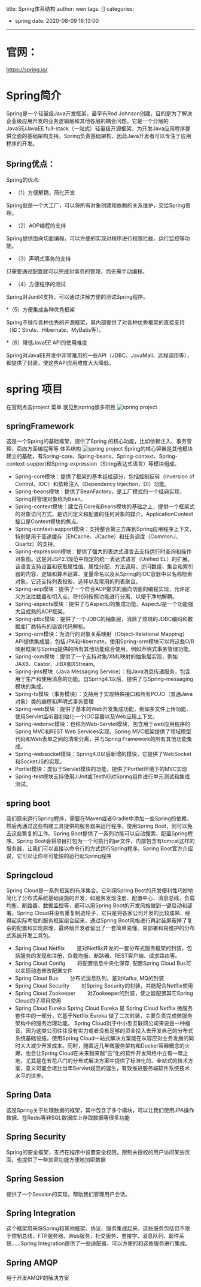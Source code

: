 title: Spring体系结构
author: wen
tags: []
categories:
  - spring
date: 2020-08-09 16:13:00
---
# 官网：
https://spring.io/

# Spring简介
Spring是一个轻量级Java开发框架，最早有Rod Johnson创建，目的是为了解决企业级应用开发的业务逻辑层和其他各层的耦合问题。它是一个分层的JavaSE/JavaEE full-stack（一站式）轻量级开源框架，为开发Java应用程序提供全面的基础架构支持。Spring负责基础架构，因此Java开发者可以专注于应用程序的开发。
## Spring优点：
Spring的优点:

* （1）方便解耦，简化开发

Spring就是一个大工厂，可以将所有对象创建和依赖的关系维护，交给Spring管理。

* （2）AOP编程的支持

Spring提供面向切面编程，可以方便的实现对程序进行权限拦截、运行监控等功能。

* （3）声明式事务的支持

只需要通过配置就可以完成对事务的管理，而无需手动编程。

* （4）方便程序的测试

Spring对Junit4支持，可以通过注解方便的测试Spring程序。

*（5）方便集成各种优秀框架

Spring不排斥各种优秀的开源框架，其内部提供了对各种优秀框架的直接支持（如：Struts、Hibernate、MyBatis等）。

*（6）降低JavaEE API的使用难度

Spring对JavaEE开发中非常难用的一些API（JDBC、JavaMail、远程调用等），都提供了封装，使这些API应用难度大大降低。

# spring 项目
在官网点击project 菜单 就见到spring很多项目
![spring project](Spring体系结构/1.png)


## springFramework
这是一个Spring的基础框架，提供了Spring 的核心功能，比如依赖注入、事务管理、面向方面编程等等
体系结构
![spring project](Spring体系结构/3.png)
Spring的核心容器是其他模块建立的基础，有Spring-core、Spring-beans、Spring-context、Spring-context-support和Spring-expression（String表达式语言）等模块组成。

* Spring-core模块：提供了框架的基本组成部分，包括控制反转（Inversion of Control，IOC）和依赖注入（Dependency Injection，DI）功能。
* Spring-beans模块：提供了BeanFactory，是工厂模式的一个经典实现，Spring将管理对象称为Bean。
* Spring-context模块：建立在Core和Beans模块的基础之上，提供一个框架式的对象访问方式，是访问定义和配置的任何对象的媒介。ApplicationContext接口是Context模块的焦点。
* Spring-context-support模块：支持整合第三方库到Spring应用程序上下文，特别是用于高速缓存（EhCache、JCache）和任务调度（CommonJ、Quartz）的支持。
* Spring-expression模块：提供了强大的表达式语言去支持运行时查询和操作对象图。这是对JSP2.1规范中规定的统一表达式语言（Unified EL）的扩展。该语言支持设置和获取属性值、属性分配、方法调用、访问数组、集合和索引器的内容、逻辑和算术运算、变量命名以及从Spring的IOC容器中以名称检索对象。它还支持列表投影、选择以及常用的列表聚合。
* Spring-aop模块：提供了一个符合AOP要求的面向切面的编程实现，允许定义方法拦截器和切入点，将代码按照功能进行分离，以便干净地解耦。
* Spring-aspects模块：提供了与AspectJ的集成功能，AspectJ是一个功能强大且成熟的AOP框架。
* Spring-jdbc模块：提供了一个JDBC的抽象层，消除了烦琐的JDBC编码和数据库厂商特有的错误代码解析。
*  Spring-orm模块：为流行的对象关系映射（Object-Relational Mapping）API提供集成层，包括JPA和Hibernate。使用Spring-orm模块可以将这些O/R映射框架与Spring提供的所有其他功能结合使用，例如声明式事务管理功能。
* Spring-oxm模块：提供了一个支持对象/XML映射的抽象层实现，例如JAXB、Castor、JiBX和XStream。
* Spring-jms模块（Java Messaging Service）：指Java消息传递服务，包含用于生产和使用消息的功能。自Spring4.1以后，提供了与Spring-messaging模块的集成。
* Spring-tx模块（事务模块）：支持用于实现特殊接口和所有POJO（普通Java对象）类的编程和声明式事务管理
* Spring-web模块：提供了基本的Web开发集成功能，例如多文件上传功能、使用Servlet监听器初始化一个IOC容器以及Web应用上下文。
* Spring-webmvc模块：也称为Web-Servlet模块，包含用于web应用程序的Spring MVC和REST Web Services实现。Spring MVC框架提供了领域模型代码和Web表单之间的清晰分离，并与Spring Framework的所有其他功能集成。
* Spring-websocket模块：Spring4.0以后新增的模块，它提供了WebSocket和SocketJS的实现。
* Portlet模块：类似于Servlet模块的功能，提供了Portlet环境下的MVC实现
* Spring-test模块支持使用JUnit或TestNG对Spring组件进行单元测试和集成测试。

## spring boot
我们原来运行Spring程序，需要在Maven或者Gradle中添加一些Spring的依赖，然后再通过这些构建工具提供的服务器来运行程序。使用Spring Boot，则可以免去这些繁复的工作。Spring Boot提供了一系列功能可以自动搜索、配置Spring程序。Spring Boot会将项目打包为一个可执行的jar文件，内部包含有tomcat这样的服务器，让我们可以直接以命令行的方式运行Spring程序。Spring Boot官方介绍说，它可以让你尽可能快的运行起Spring程序


## Springcloud
Spring Cloud是一系列框架的有序集合。它利用Spring Boot的开发便利性巧妙地简化了分布式系统基础设施的开发，如服务发现注册、配置中心、消息总线、负载均衡、断路器、数据监控等，都可以用Spring Boot的开发风格做到一键启动和部署。Spring Cloud并没有重复制造轮子，它只是将各家公司开发的比较成熟、经得起实际考验的服务框架组合起来，通过Spring Boot风格进行再封装屏蔽掉了复杂的配置和实现原理，最终给开发者留出了一套简单易懂、易部署和易维护的分布式系统开发工具包。
* Spring Cloud Netflix
　　是对Netflix开发的一套分布式服务框架的封装，包括服务的发现和注册，负载均衡、断路器、REST客户端、请求路由等。
* Spring Cloud Config
　　将配置信息中央化保存, 配置Spring Cloud Bus可以实现动态修改配置文件
* Spring Cloud Bus
　　分布式消息队列，是对Kafka, MQ的封装
* Spring Cloud Security
　　对Spring Security的封装，并能配合Netflix使用
* Spring Cloud Zookeeper
　　对Zookeeper的封装，使之能配置其它Spring Cloud的子项目使用
* Spring Cloud Eureka
Spring Cloud Eureka 是 Spring Cloud Netflix 微服务套件中的一部分，它基于Netflix Eureka 做了二次封装，主要负责完成微服务架构中的服务治理功能。
Spring Cloud对于中小型互联网公司来说是一种福音，因为这类公司往往没有实力或者没有足够的资金投入去开发自己的分布式系统基础设施，使用Spring Cloud一站式解决方案能在从容应对业务发展的同时大大减少开发成本。同时，随着近几年微服务架构和Docker容器概念的火爆，也会让Spring Cloud在未来越来越“云”化的软件开发风格中立有一席之地，尤其是在五花八门的分布式解决方案中提供了标准化的、全站式的技术方案，意义可能会堪比当年Servlet规范的诞生，有效推进服务端软件系统技术水平的进步。
## Spring Data
这是Spring关于处理数据的框架，其中包含了多个模块，可以让我们使用JPA操作数据、在Redis等非SQL数据库上存取数据等很多功能
## Spring Security
Spring的安全框架，支持在程序中设置安全权限，限制未授权的用户访问某些页面，也提供了一些加密功能方便地加密数据
## Spring Session
提供了一个Session的实现，帮助我们管理用户会话。
## Spring Integration
这个框架用来将Spring和其他框架、协议、服务集成起来，这些服务包括但不限于控制总线、FTP服务器、Web服务，社交服务、套接字、消息队列、邮件系统……Spring Integration提供了一些适配器，可以方便的和这些服务进行集成。
## Spring AMQP
用于开发AMQP的解决方案
